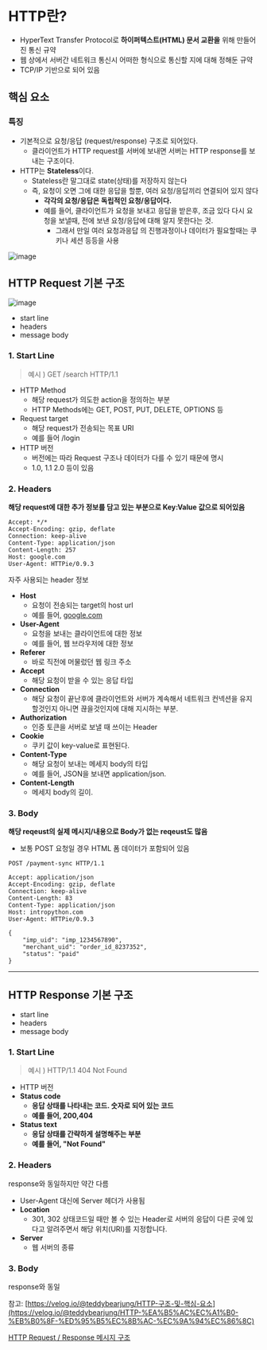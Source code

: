 # HTTP란?
- HyperText Transfer Protocol로 **하이퍼텍스트(HTML) 문서 교환을** 위해 만들어진 통신 규약
- 웹 상에서 서버간 네트워크 통신시 어떠한 형식으로 통신할 지에 대해 정해둔 규약
- TCP/IP 기반으로 되어 있음

## 핵심 요소

### 특징

- 기본적으로 요청/응답 (request/response) 구조로 되어있다.
    - 클라이언트가 HTTP request를 서버에 보내면 서버는 HTTP response를 보내는 구조이다.
- HTTP는 **Stateless**이다.
    - Stateless란 말그대로 state(상태)를 저장하지 않는다
    - 즉, 요청이 오면 그에 대한 응답을 할뿐, 여러 요청/응답끼리 연결되어 있지 않다
        - **각각의 요청/응답은 독립적인 요청/응답이다.**
        - 예를 들어, 클라이언트가 요청을 보내고 응답을 받은후, 조금 있다 다시 요청을 보낼때, 전에 보낸 요청/응답에 대해 알지 못한다는 것.
            - 그래서 만일 여러 요청과응답 의 진행과정이나 데이터가 필요할때는 쿠키나 세션 등등을 사용

![image](https://user-images.githubusercontent.com/102847513/216771363-e4591d8b-046b-4a40-8aa4-3e0bcc8a3920.png)
## HTTP Request 기본 구조

![image](https://user-images.githubusercontent.com/102847513/216771347-144082bd-e935-4667-b69d-d5dc23e6ca96.png)


- start line
- headers
- message body

### 1. Start Line

> 예시 ) GET /search HTTP/1.1
> 
- HTTP Method
    - 해당 request가 의도한 action을 정의하는 부분
    - HTTP Methods에는 GET, POST, PUT, DELETE, OPTIONS 등
- Request target
    - 해당 request가 전송되는 목표 URI
    - 예를 들어 /login
- HTTP 버전
    - 버전에는 따라 Request 구조나 데이터가 다를 수 있기 때문에 명시
    - 1.0, 1.1 2.0 등이 있음

### 2. Headers

**해당 request에 대한 추가 정보를 담고 있는 부분으로 Key:Value 값으로 되어있음**

```
Accept: */*
Accept-Encoding: gzip, deflate
Connection: keep-alive
Content-Type: application/json
Content-Length: 257
Host: google.com
User-Agent: HTTPie/0.9.3
```

자주 사용되는 header 정보

- **Host**
    - 요청이 전송되는 target의 host url
    - 예를 들어, [google.com](http://google.com/)
- **User-Agent**
    - 요청을 보내는 클라이언트에 대한 정보
    - 예를 들어, 웹 브라우저에 대한 정보
- **Referer**
    - 바로 직전에 머물렀던 웹 링크 주소
- **Accept**
    - 해당 요청이 받을 수 있는 응답 타입
- **Connection**
    - 해당 요청이 끝난후에 클라이언트와 서버가 계속해서 네트워크 컨넥션을 유지 할것인지 아니면 끊을것인지에 대해 지시하는 부분.
- **Authorization**
    - 인증 토큰을 서버로 보낼 때 쓰이는 Header
- **Cookie**
    - 쿠키 값이 key-value로 표현된다.
- **Content-Type**
    - 해당 요청이 보내는 메세지 body의 타입
    - 예를 들어, JSON을 보내면 application/json.
- **Content-Length**
    - 메세지 body의 길이.

### 3. Body

**해당 reqeust의 실제 메시지/내용으로 Body가 없는 reqeust도 많음**

- 보통 POST 요청일 경우 HTML 폼 데이터가 포함되어 있음

```
POST /payment-sync HTTP/1.1

Accept: application/json
Accept-Encoding: gzip, deflate
Connection: keep-alive
Content-Length: 83
Content-Type: application/json
Host: intropython.com
User-Agent: HTTPie/0.9.3

{
    "imp_uid": "imp_1234567890",
    "merchant_uid": "order_id_8237352",
    "status": "paid"
}
```

---

## HTTP Response 기본 구조

- start line
- headers
- message body

### 1. Start Line

> 예시 ) HTTP/1.1 404 Not Found
> 
- HTTP 버전
- **Status code**
    - **응답 상태를 나타내는 코드. 숫자로 되어 있는 코드**
    - **예를 들어, 200,404**
- **Status text**
    - **응답 상태를 간략하게 설명해주는 부분**
    - **예를 들어, "Not Found"**

### 2. Headers

response와 동일하지만 약간 다름 

- User-Agent 대신에 Server 헤더가 사용됨
- **Location**
    - 301, 302 상태코드일 때만 볼 수 있는 Header로 서버의 응답이 다른 곳에 있다고 알려주면서 해당 위치(URI)를 지정합니다.
- **Server**
    - 웹 서버의 종류

### 3. Body

response와 동일

참고: [https://velog.io/@teddybearjung/HTTP-구조-및-핵심-요소](https://velog.io/@teddybearjung/HTTP-%EA%B5%AC%EC%A1%B0-%EB%B0%8F-%ED%95%B5%EC%8B%AC-%EC%9A%94%EC%86%8C)

[HTTP Request / Response 메시지 구조](https://ohcodingdiary.tistory.com/5)
